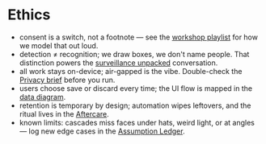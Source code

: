 # Ethics

- consent is a switch, not a footnote — see the [workshop playlist](README.md#workshop-playlist) for how we model that out loud.
- detection ≠ recognition; we draw boxes, we don't name people. That distinction powers the [surveillance unpacked](docs/workshop-playbook.md#2-surveillance-unpacked-15-min) conversation.
- all work stays on-device; air-gapped is the vibe. Double-check the [Privacy brief](PRIVACY.md) before you run.
- users choose save or discard every time; the UI flow is mapped in the [data diagram](README.md#data-flow-high-level).
- retention is temporary by design; automation wipes leftovers, and the ritual lives in the [Aftercare](docs/workshop-playbook.md#aftercare).
- known limits: cascades miss faces under hats, weird light, or at angles — log new edge cases in the [Assumption Ledger](docs/assumption-ledger.md).
